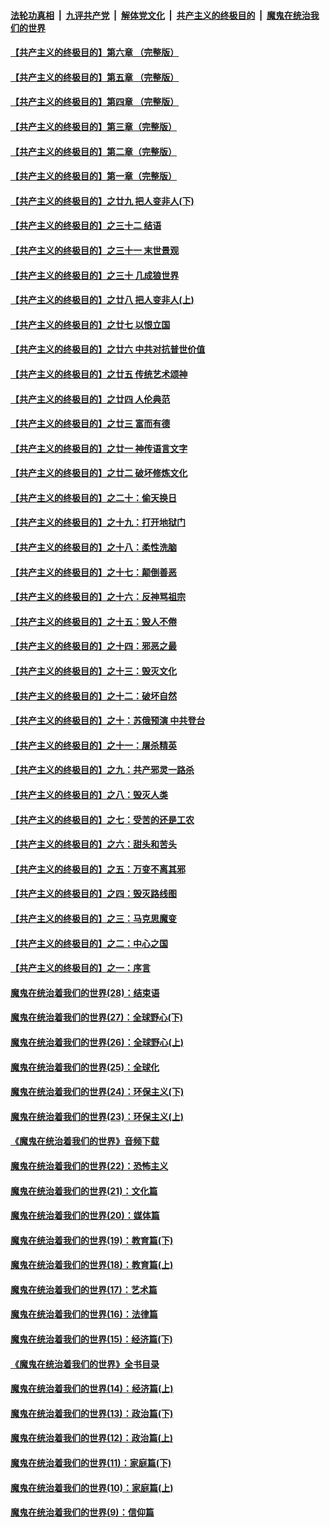 ####  [法轮功真相](../../../../basic/blob/master/README.md?t=12140739) &nbsp;|&nbsp; [九评共产党](../../../../9ping.md/blob/master/README.md?t=12140739) &nbsp;|&nbsp; [解体党文化](../../../../jtdwh.md/blob/master/README.md?t=12140739)  &nbsp;|&nbsp; [共产主义的终极目的](../../../../gczydzjmd.md/blob/master/README.md?t=12140739) &nbsp;|&nbsp; [魔鬼在统治我们的世界](../../../../mgztzwmdsj.md/blob/master/README.md?t=12140739) 

#### [【共产主义的终极目的】第六章 （完整版）](../pages/nsc422/n11428913.md?t=12140739) 

#### [【共产主义的终极目的】第五章 （完整版）](../pages/nsc422/n11428912.md?t=12140739) 

#### [【共产主义的终极目的】第四章 （完整版）](../pages/nsc422/n11428907.md?t=12140739) 

#### [【共产主义的终极目的】第三章（完整版）](../pages/nsc422/n11428848.md?t=12140739) 

#### [【共产主义的终极目的】第二章（完整版）](../pages/nsc422/n11428831.md?t=12140739) 

#### [【共产主义的终极目的】第一章（完整版）](../pages/nsc422/n11417651.md?t=12140739) 

#### [【共产主义的终极目的】之廿九 把人变非人(下)](../pages/nsc422/n11344140.md?t=12140739) 

#### [【共产主义的终极目的】之三十二 结语](../pages/nsc422/n11360535.md?t=12140739) 

#### [【共产主义的终极目的】之三十一 末世景观](../pages/nsc422/n11351129.md?t=12140739) 

#### [【共产主义的终极目的】之三十 几成狼世界](../pages/nsc422/n11348280.md?t=12140739) 

#### [【共产主义的终极目的】之廿八 把人变非人(上)](../pages/nsc422/n11340492.md?t=12140739) 

#### [【共产主义的终极目的】之廿七 以恨立国](../pages/nsc422/n11336944.md?t=12140739) 

#### [【共产主义的终极目的】之廿六 中共对抗普世价值](../pages/nsc422/n11324785.md?t=12140739) 

#### [【共产主义的终极目的】之廿五 传统艺术颂神](../pages/nsc422/n11296396.md?t=12140739) 

#### [【共产主义的终极目的】之廿四 人伦典范](../pages/nsc422/n11296397.md?t=12140739) 

#### [【共产主义的终极目的】之廿三 富而有德](../pages/nsc422/n11283598.md?t=12140739) 

#### [【共产主义的终极目的】之廿一 神传语言文字](../pages/nsc422/n11263265.md?t=12140739) 

#### [【共产主义的终极目的】之廿二 破坏修炼文化](../pages/nsc422/n11245728.md?t=12140739) 

#### [【共产主义的终极目的】之二十：偷天换日](../pages/nsc422/n11238846.md?t=12140739) 

#### [【共产主义的终极目的】之十九：打开地狱门](../pages/nsc422/n11206376.md?t=12140739) 

#### [【共产主义的终极目的】之十八：柔性洗脑](../pages/nsc422/n11199994.md?t=12140739) 

#### [【共产主义的终极目的】之十七：颠倒善恶](../pages/nsc422/n11179782.md?t=12140739) 

#### [【共产主义的终极目的】之十六：反神骂祖宗](../pages/nsc422/n11166798.md?t=12140739) 

#### [【共产主义的终极目的】之十五：毁人不倦](../pages/nsc422/n11166792.md?t=12140739) 

#### [【共产主义的终极目的】之十四：邪恶之最](../pages/nsc422/n11150249.md?t=12140739) 

#### [【共产主义的终极目的】之十三：毁灭文化](../pages/nsc422/n11135227.md?t=12140739) 

#### [【共产主义的终极目的】之十二：破坏自然](../pages/nsc422/n11135214.md?t=12140739) 

#### [【共产主义的终极目的】之十：苏俄预演 中共登台](../pages/nsc422/n11118424.md?t=12140739) 

#### [【共产主义的终极目的】之十一：屠杀精英](../pages/nsc422/n11118442.md?t=12140739) 

#### [【共产主义的终极目的】之九：共产邪灵一路杀](../pages/nsc422/n11114139.md?t=12140739) 

#### [【共产主义的终极目的】之八：毁灭人类](../pages/nsc422/n11108503.md?t=12140739) 

#### [【共产主义的终极目的】之七：受苦的还是工农](../pages/nsc422/n11101809.md?t=12140739) 

#### [【共产主义的终极目的】之六：甜头和苦头](../pages/nsc422/n11096971.md?t=12140739) 

#### [【共产主义的终极目的】之五：万变不离其邪](../pages/nsc422/n11091285.md?t=12140739) 

#### [【共产主义的终极目的】之四：毁灭路线图](../pages/nsc422/n11086284.md?t=12140739) 

#### [【共产主义的终极目的】之三：马克思魔变](../pages/nsc422/n11061941.md?t=12140739) 

#### [【共产主义的终极目的】之二：中心之国](../pages/nsc422/n11047728.md?t=12140739) 

#### [【共产主义的终极目的】之一：序言](../pages/nsc422/n11086077.md?t=12140739) 

#### [魔鬼在统治着我们的世界(28)：结束语](../pages/nsc422/n10936246.md?t=12140739) 

#### [魔鬼在统治着我们的世界(27)：全球野心(下)](../pages/nsc422/n10928319.md?t=12140739) 

#### [魔鬼在统治着我们的世界(26)：全球野心(上)](../pages/nsc422/n10900318.md?t=12140739) 

#### [魔鬼在统治着我们的世界(25)：全球化](../pages/nsc422/n10788205.md?t=12140739) 

#### [魔鬼在统治着我们的世界(24)：环保主义(下)](../pages/nsc422/n10695307.md?t=12140739) 

#### [魔鬼在统治着我们的世界(23)：环保主义(上)](../pages/nsc422/n10688613.md?t=12140739) 

#### [《魔鬼在统治着我们的世界》音频下载](../pages/nsc422/n10635553.md?t=12140739) 

#### [魔鬼在统治着我们的世界(22)：恐怖主义](../pages/nsc422/n10614727.md?t=12140739) 

#### [魔鬼在统治着我们的世界(21)：文化篇](../pages/nsc422/n10597706.md?t=12140739) 

#### [魔鬼在统治着我们的世界(20)：媒体篇](../pages/nsc422/n10586579.md?t=12140739) 

#### [魔鬼在统治着我们的世界(19)：教育篇(下)](../pages/nsc422/n10564808.md?t=12140739) 

#### [魔鬼在统治着我们的世界(18)：教育篇(上)](../pages/nsc422/n10526970.md?t=12140739) 

#### [魔鬼在统治着我们的世界(17)：艺术篇](../pages/nsc422/n10499093.md?t=12140739) 

#### [魔鬼在统治着我们的世界(16)：法律篇](../pages/nsc422/n10485969.md?t=12140739) 

#### [魔鬼在统治着我们的世界(15)：经济篇(下)](../pages/nsc422/n10469975.md?t=12140739) 

#### [《魔鬼在统治着我们的世界》全书目录](../pages/nsc422/n10464261.md?t=12140739) 

#### [魔鬼在统治着我们的世界(14)：经济篇(上)](../pages/nsc422/n10457370.md?t=12140739) 

#### [魔鬼在统治着我们的世界(13)：政治篇(下)](../pages/nsc422/n10448270.md?t=12140739) 

#### [魔鬼在统治着我们的世界(12)：政治篇(上)](../pages/nsc422/n10444576.md?t=12140739) 

#### [魔鬼在统治着我们的世界(11)：家庭篇(下)](../pages/nsc422/n10440961.md?t=12140739) 

#### [魔鬼在统治着我们的世界(10)：家庭篇(上)](../pages/nsc422/n10435448.md?t=12140739) 

#### [魔鬼在统治着我们的世界(9)：信仰篇](../pages/nsc422/n10432159.md?t=12140739) 

